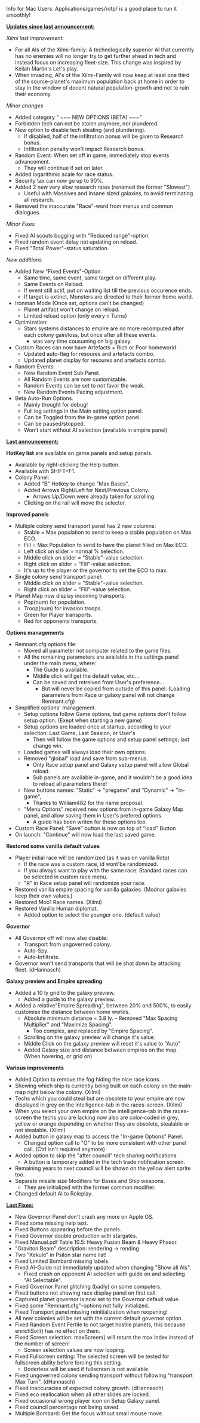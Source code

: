 Info for Mac Users: Applications/games/rotp/ is a good place to run it smoothly!

<b><ins>Updates since last announcement:</ins></b>

<em>Xilmi last improvement:</em>
- For all AIs of the Xilmi-family: A technologically superior AI that currently has no enemies will no longer try to get further ahead in tech and instead focus on increasing fleet-size. This change was inspired by Keilah Martin's Let's play.
- When invading, AI's of the Xilmi-Family will now keep at least one third of the source-planet's maximum population back at home in order to stay in the window of decent natural population-growth and not to ruin their economy.

<em>Minor changes</em>
- Added category " ~~~ NEW OPTIONS (BETA) ~~~"
- Forbidden tech can not be stolen anymore, nor plundered.
- New option to disable tech stealing (and plundering).
  - If disabled, half of the infiltration bonus will be given to Research bonus.
  - Infiltration penalty won't impact Research bonus.
- Random Event: When set off in game, immediately stop events advancement.
  - They will continue if set on later.
- Added logarithmic scale for race status.
- Security tax can now go up to 90%.
- Added 2 new very slow research rates (renamed the former "Slowest")
  - Useful with Massives and Insane sized galaxies, to avoid terminating all research.
- Removed the inaccurate "Race"-word from menus and common dialogues.

<em>Minor Fixes</em>
- Fixed AI scouts bugging with "Reduced range"-option.
- Fixed random event delay not updating on reload.
- Fixed "Total Power"-status saturation.

<em>New additions</em>
- Added New "Fixed Events"-Option.
  - Same time, same event, same target on different play.
  - Same Events on Reload.
  - If event still actif, put on waiting list till the previous occurence ends.
  - If target is extinct, Monsters are directed to their former home world.
- Ironman Mode (Once set, options can't be changed)
  - Planet artifact won't change on reload.
  - Limited reload option (only every n Turns)
- Optimization:
  - Stars systems distances to empire are no more recomputed after each colony gain/loss, but once after all these events.
    - was very time cousuming on big galaxy.
- Custom Races can now have Artefacts + Rich or Poor homeworld.
  - Updated auto-flag for resoures and artefacts combo.
  - Updated planet display for resoures and artefacts combo.
- Random Events:
  - New Random Event Sub Panel.
  - All Random Events are now customizable.
  - Random Events can be set to not favor the weak.
  - New Random Events Pacing adjustment.
- Beta Auto-Run Options.
  - Mainly thought for debug!
  - Full log settings in the Main setting option panel.
  - Can be Toggled from the in-game option panel.
  - Can be paused/stopped.
  - Won't start without AI selection (available in empire panel)
  

<b><ins>Last announcement:</ins></b>

<b>HotKey list</b> are available on game panels and setup panels.
- Available by right-clicking the Help button. 
- Available with SHIFT+F1.
- Colony Panel:
  - Added "B" Hotkey to change "Max Bases".
  - Added Arrows Right/Left for Next/Previous Colony.
    - Arrows Up/Down were already taken for scrolling. 
  - Clicking on the rail will move the selector.

<b>Improved panels</b>
- Multiple colony send transport panel has 2 new columns:
  - Stable = Max population to send to keep a stable population on Max ECO.
  - Fill = Max Population to send to have the planet filled on Max ECO.
  - Left click on slider = normal % selection.
  - Middle click on slider = "Stable"-value selection.
  - Right click on slider = "Fill"-value selection.
  - It's up to the player or the governor to set the ECO to max.
- Single colony send transport panel:
  - Middle click on slider = "Stable"-value selection.
  - Right click on slider = "Fill"-value selection.
- Planet Map now display incoming transports.
  - Pop(num) for population.
  - Troop(num) for invasion troops.
  - Green for Player transports.
  - Red for opponents transports.

<b>Options managements</b>
- Remnant.cfg options file:
  - Moved all parameter not computer related to the game files.
  - All the remaining parameters are available in the settings panel under the main menu, where:
    - The Guide is available.
    - Middle click will get the default value, etc...
    - Can be saved and retreived from User's preference...
      - But will never be copied from outside of this panel. (Loading parameters from Race or galaxy panel will not change Remnant.cfg)
- Simplified options' management.
  - Setup options follow Game options, but game options don't follow setup option. (Exept when starting a new game)
  - Setup options are loaded once at startup, according to your selection: Last Game, Last Session, or User's
    - Then will follow the game options and setup panel settings; last change win.
  - Loaded games will always load their own options.
  - Removed "global" load and save from sub-menus.
    - Only Race setup panel and Galaxy setup panel will allow Global reload.
    - Sub panels are available in-game, and it wouldn't be a good idea to reload all parameters there!
  - New buttons names: "Static" -> "pregame" and "Dynamic" -> "in-game",
    - Thanks to William482 for the name proposal.
  - "Menu Options" received new options from in-game Galaxy Map panel, and allow saving them in User's prefered options.
    - A guide has been writen for these options too.
- Custom Race Panel: "Save" button is now on top of "load" Button
- On launch: "Continue" will now load the last saved game.

<b>Restored some vanilla default values</b>
- Player initial race will be randomized (as it was on vanilla Rotp)
  - If the race was a custom race, id wont'be randomized.
  - If you always want to play with the same race: Standard races can be selected in custom race menu.
  - "R" in Race setup panel will randomize your race.
- Restored vanilla empire spacing for vanilla galaxies. (Modnar galaxies keep their own values.)
- Restored Moo1 Race names. (Xilmi)
- Restored Vanilla Human diplomat.
  - Added option to select the younger one. (default value)

<b>Governor</b>
- All Governor off will now also disable: 
  - Transport from ungoverned colony.
  - Auto-Spy.
  - Auto-Infiltrate.
- Governor won't send transports that will be shot down by attacking fleet. (dHannasch)

<b>Galaxy preview and Empire spreading</b>
- Added a 10 ly grid to the galaxy preview.
  - Added a guide to the galaxy preview.
- Added a relative"Empire Spreading", between 20% and 500%, to easily customise the distance between home worlds.
  - Absolute minimum distance = 3.8 ly.  - Removed "Max Spacing Multiplier" and "Maximize Spacing".
    - Too complex, and replaced by "Empire Spacing".
  - Scrolling on the galaxy preview will change it's value.
  - Middle Click on the galaxy preview will reset it's value to "Auto"
  - Added Galaxy size and distance between empires on the map. (When hovering, or grid on)

<b>Various improvements</b>
- Added Option to remove the fog hiding the nice race icons.
- Showing which ship is currently being built on each colony on the main-map right below the colony. (Xilmi)
- Techs which you could steal but are obsolete to your empire are now displayed in grey on the intelligence-tab in the races-screen. (Xilmi)
- When you select your own empire on the intelligence-tab in the races-screen the techs you are lacking now also are color-coded in grey, yellow or orange depending on whether they are obsolete, stealable or not stealable. (Xilmi)
- Added button in galaxy map to access the "In-game Options" Panel.
  - Changed option call to "O" to be more consistent with other panel call. (Ctrl isn't required anymore)
- Added option to skip the "after council" tech sharing notifications.
  - A button is temporary added in the tech trade notification screen.
- Remaining years to next council will be shown on the yellow alert sprite too.
- Separate missile size Modifiers for Bases and Ship weapons.
  - They are initialized with the former common modifier.
- Changed default AI to Roleplay.


<b><u>Last Fixes:</u></b>
- New Governor Panel don't crash any more on Apple OS.
- Fixed some missing help text.
- Fixed Buttons appearing before the panels.
- Fixed Governor double production with stargates.
- Fixed Manual.pdf Table 10.5: Heavy Fusion Beam & Heavy Phasor.
- "Graviton Beam" description: rendering -> rending 
- Two "Kekule" in Psilon star name list!
- Fixed Limited Bombard missing labels.
- Fixed AI-Guide not immediately updated when changing "Show all AIs".
  - Fixed crash on opponent AI selection with guide on and selecting "AI:Selectable".
- Fixed Governor Panel glitching (badly) on some computers.
- Fixed buttons not showing race display panel on first call.
- Captured planet governor is now set to the Governor default value.
- Fixed some "Remnant.cfg"-options not fully initialized.
- Fixed Transport panel missing reinitialization when reopening!
- All new colonies will be set with the current default governor option.
- Fixed Random Event Fertile to not target hostile planets, this because enrichSoil() has no effect on them.
- Fixed Screen selection: maxScreen() will return the max index instead of the number of screen!
  - Screen selection values are now looping.
- Fixed Fullscreen setting: The selected screen will be tested for fullscreen ability before forcing this setting.
  - Boderless will be used if fullscreen is not available.
- Fixed ungoverned colony sending transport without following "transport Max Turn". (dHannasch)
- Fixed inaccuracies of expected colony growth. (dHannasch)
- Fixed eco reallocation when all other slides are locked.
- Fixed occasional wrong player icon on Setup Galaxy panel.
- Fixed council percentage not being saved.
- Multiple Bombard: Get the focus without small mouse move.
